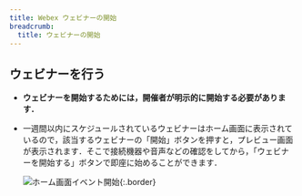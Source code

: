 ```yaml
---
title: Webex ウェビナーの開始
breadcrumb:
  title: ウェビナーの開始
---
```


## ウェビナーを行う
* **ウェビナーを開始するためには，開催者が明示的に開始する必要があります．**
* 一週間以内にスケジュールされているウェビナーはホーム画面に表示されているので，該当するウェビナーの「開始」ボタンを押すと，プレビュー画面が表示されます．そこで接続機器や音声などの確認をしてから，「ウェビナーを開始する」ボタンで即座に始めることができます．

	![ホーム画面イベント開始](img/webex_events_open.png){:.border}
